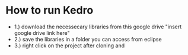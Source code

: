 # How to run Kedro
- 1.) download the necessecary libraries from this google drive "insert google drive link here"
- 2.) save the libraries in a folder you can access from eclipse
- 3.) right click on the project after cloning and 
